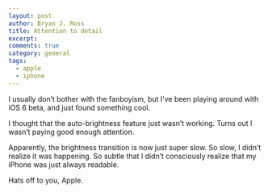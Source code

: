 ```yaml
---
layout: post
author: Bryan J. Ross
title: Attention to detail
excerpt:
comments: true
category: general
tags:
  - apple
  - iphone
---
```

I usually don’t bother with the fanboyism, but I’ve been playing around with iOS
6 beta, and just found something cool.

I thought that the auto-brightness feature just wasn’t working. Turns out I
wasn’t paying good enough attention.

Apparently, the brightness transition is now just super slow. So slow, I didn’t
realize it was happening. So subtle that I didn’t consciously realize that my
iPhone was just always readable.

Hats off to you, Apple.
